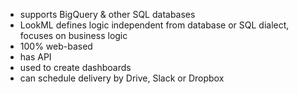 - supports BigQuery & other SQL databases
- LookML defines logic independent from database or SQL dialect, focuses on business logic
- 100% web-based
- has API
- used to create dashboards
- can schedule delivery by Drive, Slack or Dropbox